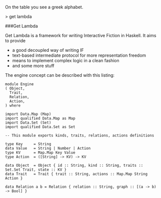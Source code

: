 On the table you see a greek alphabet.

\> get lambda

###Get Lambda

Get Lambda is a framework for writing Interactive Fiction in Haskell.
It aims to provide 
 + a good decoupled way of writing IF
 + text-based intermediate protocol for more representation freedom
 + means to implement complex logic in a clean fashion
 + and some more stuff

The engine concept can be described with this listing:

```
module Engine
( Object,
  Trait,
  Relation,
  Action,
) where

import Data.Map (Map)
import qualified Data.Map as Map
import Data.Set (Set)
import qualified Data.Set as Set

-- This module exports kinds, traits, relations, actions definitions

type Key     = String
data Value   = String | Number | Action
type KV      = Map.Map Key Value
type Action  = ([String] -> KV) -> KV

data Object  = Object { id :: String, kind :: String, traits :: Set.Set Trait, state :: KV }
data Trait   = Trait { trait :: String, actions :: Map.Map String Action }

data Relation a b = Relation { relation :: String, graph :: [(a -> b) -> Bool] }

```
